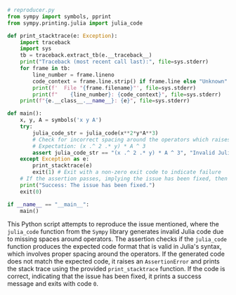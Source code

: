 ```python
# reproducer.py
from sympy import symbols, pprint
from sympy.printing.julia import julia_code

def print_stacktrace(e: Exception):
    import traceback
    import sys
    tb = traceback.extract_tb(e.__traceback__)
    print("Traceback (most recent call last):", file=sys.stderr)
    for frame in tb:
        line_number = frame.lineno
        code_context = frame.line.strip() if frame.line else "Unknown"
        print(f'  File "{frame.filename}"', file=sys.stderr)
        print(f"    {line_number}: {code_context}", file=sys.stderr)
    print(f"{e.__class__.__name__}: {e}", file=sys.stderr)

def main():
    x, y, A = symbols('x y A')
    try:
        julia_code_str = julia_code(x**2*y*A**3)
        # Check for incorrect spacing around the operators which raises Julia syntax error
        # Expectation: (x .^ 2 .* y) * A ^ 3
        assert julia_code_str == "(x .^ 2 .* y) * A ^ 3", "Invalid Julia code generated"
    except Exception as e:
        print_stacktrace(e)
        exit(1) # Exit with a non-zero exit code to indicate failure
    # If the assertion passes, implying the issue has been fixed, then print the success message.
    print("Success: The issue has been fixed.")
    exit(0)

if __name__ == "__main__":
    main()
```

This Python script attempts to reproduce the issue mentioned, where the `julia_code` function from the `Sympy` library generates invalid Julia code due to missing spaces around operators. The assertion checks if the `julia_code` function produces the expected code format that is valid in Julia's syntax, which involves proper spacing around the operators. If the generated code does not match the expected code, it raises an `AssertionError` and prints the stack trace using the provided `print_stacktrace` function. If the code is correct, indicating that the issue has been fixed, it prints a success message and exits with code `0`.